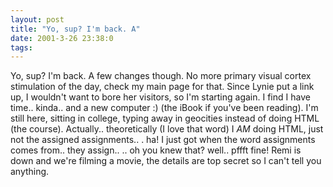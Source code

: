 ```yaml
---
layout: post
title: "Yo, sup? I'm back. A"
date: 2001-3-26 23:38:0
tags: 
---
```


Yo, sup? I'm back. A few changes though. No more primary visual cortex stimulation of the day, check my main page for that. Since Lynie put a link up, I wouldn't want to bore her visitors, so I'm starting again. I find I have time.. kinda.. and a new computer :) (the iBook if you've been reading). I'm still here, sitting in college, typing away in geocities instead of doing HTML (the course). Actually.. theoretically (I love that word) I *AM* doing HTML, just not the assigned assignments.. . ha! I just got when the word assignments comes from.. they assign.. .. oh you knew that? well.. pffft fine! Remi is down and we're filming a movie, the details are top secret so I can't tell you anything.

